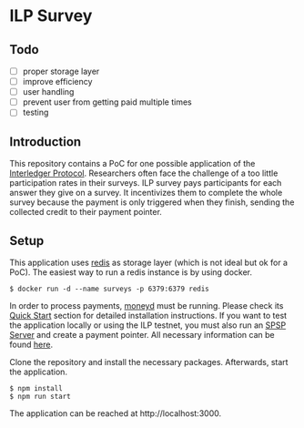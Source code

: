 # ILP Survey

## Todo
- [ ] proper storage layer
- [ ] improve efficiency
- [ ] user handling
- [ ] prevent user from getting paid multiple times
- [ ] testing

## Introduction

This repository contains a PoC for one possible application of the [Interledger Protocol](https://interledger.org/). Researchers often face the challenge of a too little participation rates in their surveys. ILP survey pays participants for each answer they give on a survey. It incentivizes them to complete the whole survey because the payment is only triggered when they finish, sending the collected credit to their payment pointer. 

## Setup

This application uses [redis](https://redis.io/) as storage layer (which is not ideal but ok for a PoC). The easiest way to run a redis instance is by using docker.

    $ docker run -d --name surveys -p 6379:6379 redis

In order to process payments, [moneyd](https://github.com/interledgerjs/moneyd) must be running. Please check its [Quick Start](https://github.com/interledgerjs/moneyd#quick-start) section for detailed installation instructions. If you want to test the application locally or using the ILP testnet, you must also run an [SPSP Server](https://github.com/interledgerjs/ilp-spsp-server) and create a payment pointer. All necessary information can be found [here](https://github.com/interledgerjs/ilp-spsp-server#ilp-spsp-server).

Clone the repository and install the necessary packages. Afterwards, start the application.

    $ npm install
    $ npm run start

The application can be reached at http://localhost:3000.